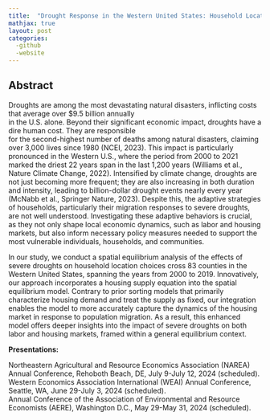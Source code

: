 ```yaml
---
title:  "Drought Response in the Western United States: Household Location Choices and Housing Market Feedback (Job Market Paper)"
mathjax: true
layout: post
categories: 
  -github
  -website
---
```


## Abstract
Droughts are among the most devastating natural disasters, inflicting costs that average over $9.5 billion annually   
in the U.S. alone. Beyond their significant economic impact, droughts have a dire human cost. They are responsible  
for the second-highest number of deaths among natural disasters, claiming over 3,000 lives since 1980 (NCEI, 2023).  This impact is particularly pronounced in the Western U.S., where the period from 2000 to 2021 marked the driest  22 years span in the last 1,200 years (Williams et al., Nature Climate Change, 2022). Intensified by climate change,  droughts are not just becoming more frequent; they are also increasing in both duration and intensity, leading to  billion-dollar drought events nearly every year (McNabb et al., Springer Nature, 2023). Despite this, the adaptive  strategies of households, particularly their migration responses to severe droughts, are not well understood.  Investigating these adaptive behaviors is crucial, as they not only shape local economic dynamics, such as labor  and housing markets, but also inform necessary policy measures needed to support the most vulnerable individuals,  households, and communities.

In our study, we conduct a spatial equilibrium analysis of the effects of severe droughts on household location choices 
cross 83 counties in the Western United States, spanning the years from 2000 to 2019. Innovatively, our approach incorporates a housing supply equation into the spatial equilibrium model. Contrary to prior sorting models that  primarily characterize housing demand and treat the supply as fixed, our integration enables the model to more  accurately capture the dynamics of the housing market in response to population migration. As a result, this  enhanced model offers deeper insights into the impact of severe droughts on both labor and housing markets, framed within a general equilibrium context.

**Presentations:**   

Northeastern Agricultural and Resource Economics Association (NAREA) Annual Conference, Rehoboth Beach, DE, July 9-July 12, 2024 (scheduled).  
Western Economics Association International (WEAI) Annual Conference, Seattle, WA, June 29-July 3, 2024 (scheduled).  
Annual Conference of the Association of Environmental and Resource Economists (AERE), Washington D.C., May 29-May 31, 2024 (scheduled).  
  
  
